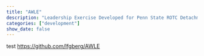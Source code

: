 ```yaml
---
title: "AWLE"
description: "Leadership Exercise Developed for Penn State ROTC Detachment 720"
categories: ["development"]
show_date: false
---
```

test
https://github.com/lfgberg/AWLE